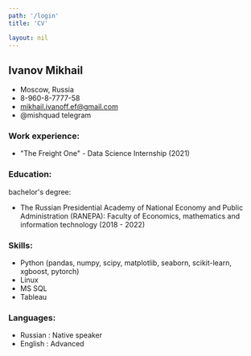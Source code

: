 ```yaml
---
path: '/login'
title: 'CV'

layout: nil
---
```

## Ivanov Mikhail


* Moscow, Russia 
* 8-960-8-7777-58 
* mikhail.ivanoff.ef@gmail.com
* @mishquad telegram


### Work experience:
* "The Freight One" - Data Science Internship (2021)

### Education:
bachelor's degree: 
* The Russian Presidential Academy of National Economy and Public Administration (RANEPA):
Faculty of Economics, mathematics and information technology (2018 - 2022)

### Skills:
* Python (pandas, numpy, scipy, matplotlib, seaborn, scikit-learn, xgboost, pytorch) 
* Linux
* MS SQL
* Tableau

### Languages:
* Russian : Native speaker
* English : Advanced

